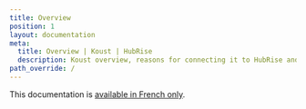 ```yaml
---
title: Overview
position: 1
layout: documentation
meta:
  title: Overview | Koust | HubRise
  description: Koust overview, reasons for connecting it to HubRise and summary of integrated features. Synchronise data between your EPOS and your apps.
path_override: /
---
```


This documentation is [available in French only](https://www.hubrise.com/fr/apps/koust).
